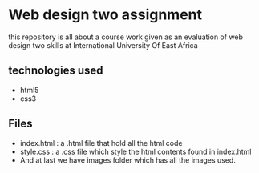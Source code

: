 # Web design two assignment

this repository is all about a course work given as an evaluation of web design two skills at International University Of East Africa

## technologies used

* html5
* css3

## Files

* index.html : a .html file that hold all the html code
* style.css : a .css file which style the html contents found in index.html
* And at last we have images folder which has all the images used.
